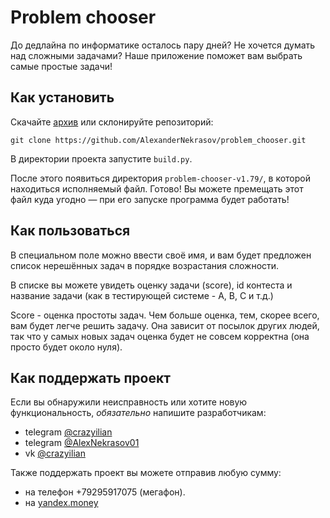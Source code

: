 # Problem chooser

До дедлайна по информатике осталось пару дней? Не хочется думать над сложными задачами? Наше приложение поможет вам выбрать самые простые задачи!

## Как установить

Скачайте [архив](https://github.com/AlexanderNekrasov/problem_chooser/archive/master.zip "Скачать") или склонируйте репозиторий:
```shell
git clone https://github.com/AlexanderNekrasov/problem_chooser.git
```
В директории проекта запустите `build.py`.

После этого появиться директория `problem-chooser-v1.79/`, в которой находиться исполняемый файл. Готово! Вы можете премещать этот файл куда угодно — при его запуске программа будет работать!

## Как пользоваться
В специальном поле можно ввести своё имя, и вам будет предложен список нерешённых задач в порядке возрастания сложности.

В списке вы можете увидеть оценку задачи (score), id контеста и название задачи (как в тестирующей системе - A, B, C и т.д.)

Score - оценка простоты задач. Чем больше оценка, тем, скорее всего, вам будет легче решить задачу. Она зависит от посылок других людей, так что у самых новых задач оценка будет не совсем корректна (она просто будет около нуля).

## Как поддержать проект
Если вы обнаружили неисправность или хотите новую функциональность, *обязательно* напишите разработчикам:
 * telegram [@crazyilian](https://trussian.ru/crazyilian "Открыть чат @crazyilian")
 * telegram [@AlexNekrasov01](https://trussian.ru/AlexNekrasov01 "Открыть чат @AlexNekrasov01")
 * vk [@crazyilian](https://vk.com/im?sel=240253698 "Открыть чат @crazyilian")

Также поддержать проект вы можете отправив любую сумму:
 * на телефон +79295917075 (мегафон).
 * на [yandex.money](https://money.yandex.ru/quickpay/shop-widget?writer=seller&targets=4100-1489-0105-922&targets-hint=&default-sum=17.9&button-text=14&payment-type-choice=on&comment=on&hint=%D0%9D%D0%B0%D0%BF%D0%B8%D1%88%D0%B8%D1%82%D0%B5%20%D0%B2%D1%81%D1%91%20%D1%87%D1%82%D0%BE%20%D0%B4%D1%83%D0%BC%D0%B0%D0%B5%D1%82%D0%B5%20%D0%BE%20Problem%20chooser&successURL=https%3A%2F%2Fgithub.com%2FAlexanderNekrasov%2Fproblem_chooser&quickpay=shop&account=410014890105922 "Открыть форму")
